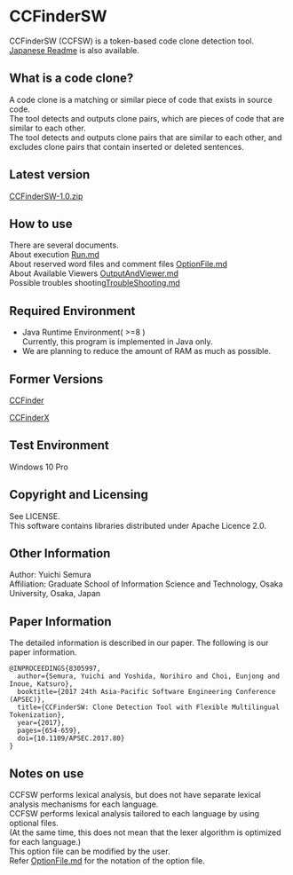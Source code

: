 # CCFinderSW
CCFinderSW (CCFSW) is a token-based code clone detection tool.
[Japanese Readme](READMEJP.md) is also available.

## What is a code clone?
A code clone is a matching or similar piece of code that exists in source code.  
The tool detects and outputs clone pairs, which are pieces of code that are similar to each other.  
The tool detects and outputs clone pairs that are similar to each other, and excludes clone pairs that contain inserted or deleted sentences.

## Latest version
[CCFinderSW-1.0.zip](build/distributions/CCFinderSW-1.0.zip)  

## How to use
There are several documents.  
About execution [Run.md](Usage/Run.md)  
About reserved word files and comment files [OptionFile.md](Usage/OptionFile.md)  
About Available Viewers [OutputAndViewer.md](Usage/OutputAndViewer.md)  
Possible troubles shooting[TroubleShooting.md](Usage/TroubleShooting.md)

## Required Environment
- Java Runtime Environment( >=8 )   
  Currently, this program is implemented in Java only.
- We are planning to reduce the amount of RAM as much as possible.

## Former Versions 
[CCFinder](http://sel.ist.osaka-u.ac.jp/cdtools/ccfinder-e.html)

[CCFinderX](http://www.ccfinder.net/ccfinderxos.html)

## Test Environment
Windows 10 Pro

## Copyright and Licensing
See LICENSE.  
This software contains libraries distributed under Apache Licence 2.0.

## Other Information
Author: Yuichi Semura  
Affiliation: Graduate School of Information Science and Technology, Osaka University, Osaka, Japan

## Paper Information
The detailed information is described in our paper. The following is our paper information.
```
@INPROCEEDINGS{8305997,  
  author={Semura, Yuichi and Yoshida, Norihiro and Choi, Eunjong and Inoue, Katsuro},  
  booktitle={2017 24th Asia-Pacific Software Engineering Conference (APSEC)},   
  title={CCFinderSW: Clone Detection Tool with Flexible Multilingual Tokenization},   
  year={2017}, 
  pages={654-659},  
  doi={10.1109/APSEC.2017.80}
}
```

## Notes on use
CCFSW performs lexical analysis, but does not have separate lexical analysis mechanisms for each language.  
CCFSW performs lexical analysis tailored to each language by using optional files.  
(At the same time, this does not mean that the lexer algorithm is optimized for each language.)  
This option file can be modified by the user.  
Refer [OptionFile.md](Usage/OptionFile.md) for the notation of the option file. 
